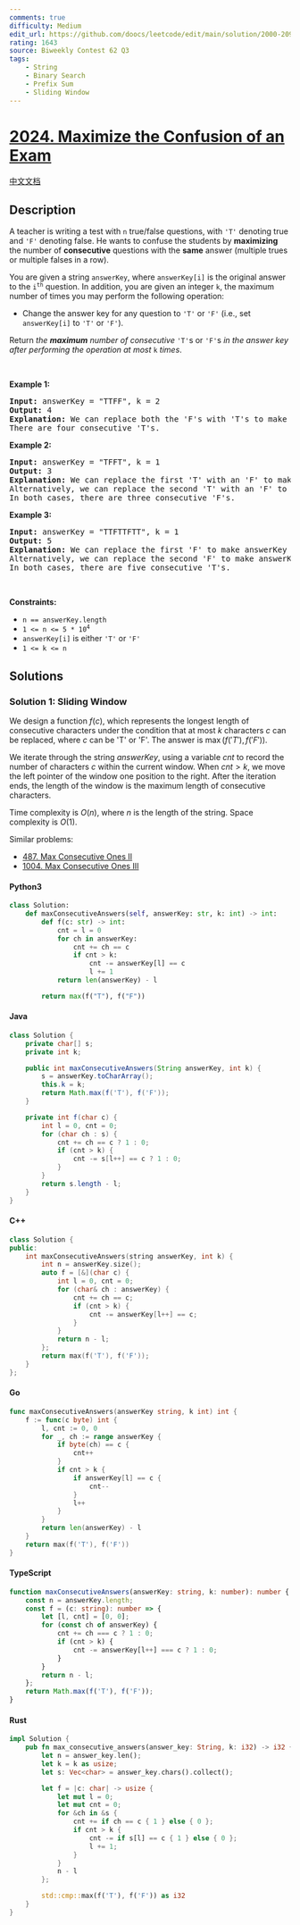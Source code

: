 ```yaml
---
comments: true
difficulty: Medium
edit_url: https://github.com/doocs/leetcode/edit/main/solution/2000-2099/2024.Maximize%20the%20Confusion%20of%20an%20Exam/README_EN.md
rating: 1643
source: Biweekly Contest 62 Q3
tags:
    - String
    - Binary Search
    - Prefix Sum
    - Sliding Window
---
```


<!-- problem:start -->

# [2024. Maximize the Confusion of an Exam](https://leetcode.com/problems/maximize-the-confusion-of-an-exam)

[中文文档](/solution/2000-2099/2024.Maximize%20the%20Confusion%20of%20an%20Exam/README.md)

## Description

<!-- description:start -->

<p>A teacher is writing a test with <code>n</code> true/false questions, with <code>&#39;T&#39;</code> denoting true and <code>&#39;F&#39;</code> denoting false. He wants to confuse the students by <strong>maximizing</strong> the number of <strong>consecutive</strong> questions with the <strong>same</strong> answer (multiple trues or multiple falses in a row).</p>

<p>You are given a string <code>answerKey</code>, where <code>answerKey[i]</code> is the original answer to the <code>i<sup>th</sup></code> question. In addition, you are given an integer <code>k</code>, the maximum number of times you may perform the following operation:</p>

<ul>
	<li>Change the answer key for any question to <code>&#39;T&#39;</code> or <code>&#39;F&#39;</code> (i.e., set <code>answerKey[i]</code> to <code>&#39;T&#39;</code> or <code>&#39;F&#39;</code>).</li>
</ul>

<p>Return <em>the <strong>maximum</strong> number of consecutive</em> <code>&#39;T&#39;</code>s or <code>&#39;F&#39;</code>s <em>in the answer key after performing the operation at most</em> <code>k</code> <em>times</em>.</p>

<p>&nbsp;</p>
<p><strong class="example">Example 1:</strong></p>

<pre>
<strong>Input:</strong> answerKey = &quot;TTFF&quot;, k = 2
<strong>Output:</strong> 4
<strong>Explanation:</strong> We can replace both the &#39;F&#39;s with &#39;T&#39;s to make answerKey = &quot;<u>TTTT</u>&quot;.
There are four consecutive &#39;T&#39;s.
</pre>

<p><strong class="example">Example 2:</strong></p>

<pre>
<strong>Input:</strong> answerKey = &quot;TFFT&quot;, k = 1
<strong>Output:</strong> 3
<strong>Explanation:</strong> We can replace the first &#39;T&#39; with an &#39;F&#39; to make answerKey = &quot;<u>FFF</u>T&quot;.
Alternatively, we can replace the second &#39;T&#39; with an &#39;F&#39; to make answerKey = &quot;T<u>FFF</u>&quot;.
In both cases, there are three consecutive &#39;F&#39;s.
</pre>

<p><strong class="example">Example 3:</strong></p>

<pre>
<strong>Input:</strong> answerKey = &quot;TTFTTFTT&quot;, k = 1
<strong>Output:</strong> 5
<strong>Explanation:</strong> We can replace the first &#39;F&#39; to make answerKey = &quot;<u>TTTTT</u>FTT&quot;
Alternatively, we can replace the second &#39;F&#39; to make answerKey = &quot;TTF<u>TTTTT</u>&quot;. 
In both cases, there are five consecutive &#39;T&#39;s.
</pre>

<p>&nbsp;</p>
<p><strong>Constraints:</strong></p>

<ul>
	<li><code>n == answerKey.length</code></li>
	<li><code>1 &lt;= n &lt;= 5 * 10<sup>4</sup></code></li>
	<li><code>answerKey[i]</code> is either <code>&#39;T&#39;</code> or <code>&#39;F&#39;</code></li>
	<li><code>1 &lt;= k &lt;= n</code></li>
</ul>

<!-- description:end -->

## Solutions

<!-- solution:start -->

### Solution 1: Sliding Window

We design a function $\textit{f}(c)$, which represents the longest length of consecutive characters under the condition that at most $k$ characters $c$ can be replaced, where $c$ can be 'T' or 'F'. The answer is $\max(\textit{f}('T'), \textit{f}('F'))$.

We iterate through the string $\textit{answerKey}$, using a variable $\textit{cnt}$ to record the number of characters $c$ within the current window. When $\textit{cnt} > k$, we move the left pointer of the window one position to the right. After the iteration ends, the length of the window is the maximum length of consecutive characters.

Time complexity is $O(n)$, where $n$ is the length of the string. Space complexity is $O(1)$.

Similar problems:

-   [487. Max Consecutive Ones II](https://github.com/doocs/leetcode/blob/main/solution/0400-0499/0487.Max%20Consecutive%20Ones%20II/README_EN.md)
-   [1004. Max Consecutive Ones III](https://github.com/doocs/leetcode/blob/main/solution/1000-1099/1004.Max%20Consecutive%20Ones%20III/README_EN.md)

<!-- tabs:start -->

#### Python3

```python
class Solution:
    def maxConsecutiveAnswers(self, answerKey: str, k: int) -> int:
        def f(c: str) -> int:
            cnt = l = 0
            for ch in answerKey:
                cnt += ch == c
                if cnt > k:
                    cnt -= answerKey[l] == c
                    l += 1
            return len(answerKey) - l

        return max(f("T"), f("F"))
```

#### Java

```java
class Solution {
    private char[] s;
    private int k;

    public int maxConsecutiveAnswers(String answerKey, int k) {
        s = answerKey.toCharArray();
        this.k = k;
        return Math.max(f('T'), f('F'));
    }

    private int f(char c) {
        int l = 0, cnt = 0;
        for (char ch : s) {
            cnt += ch == c ? 1 : 0;
            if (cnt > k) {
                cnt -= s[l++] == c ? 1 : 0;
            }
        }
        return s.length - l;
    }
}
```

#### C++

```cpp
class Solution {
public:
    int maxConsecutiveAnswers(string answerKey, int k) {
        int n = answerKey.size();
        auto f = [&](char c) {
            int l = 0, cnt = 0;
            for (char& ch : answerKey) {
                cnt += ch == c;
                if (cnt > k) {
                    cnt -= answerKey[l++] == c;
                }
            }
            return n - l;
        };
        return max(f('T'), f('F'));
    }
};
```

#### Go

```go
func maxConsecutiveAnswers(answerKey string, k int) int {
	f := func(c byte) int {
		l, cnt := 0, 0
		for _, ch := range answerKey {
			if byte(ch) == c {
				cnt++
			}
			if cnt > k {
				if answerKey[l] == c {
					cnt--
				}
				l++
			}
		}
		return len(answerKey) - l
	}
	return max(f('T'), f('F'))
}
```

#### TypeScript

```ts
function maxConsecutiveAnswers(answerKey: string, k: number): number {
    const n = answerKey.length;
    const f = (c: string): number => {
        let [l, cnt] = [0, 0];
        for (const ch of answerKey) {
            cnt += ch === c ? 1 : 0;
            if (cnt > k) {
                cnt -= answerKey[l++] === c ? 1 : 0;
            }
        }
        return n - l;
    };
    return Math.max(f('T'), f('F'));
}
```

#### Rust

```rust
impl Solution {
    pub fn max_consecutive_answers(answer_key: String, k: i32) -> i32 {
        let n = answer_key.len();
        let k = k as usize;
        let s: Vec<char> = answer_key.chars().collect();

        let f = |c: char| -> usize {
            let mut l = 0;
            let mut cnt = 0;
            for &ch in &s {
                cnt += if ch == c { 1 } else { 0 };
                if cnt > k {
                    cnt -= if s[l] == c { 1 } else { 0 };
                    l += 1;
                }
            }
            n - l
        };

        std::cmp::max(f('T'), f('F')) as i32
    }
}
```

<!-- tabs:end -->

<!-- solution:end -->

<!-- problem:end -->
